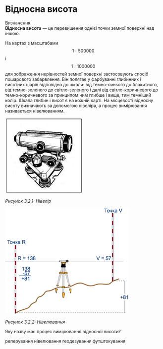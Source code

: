 # Вiдносна висота

<div class="eoz-wrap">
<span class="eoz">Визначення</span>
<div class="eoz-text">
<b>Вiдносна висота</b> — це перевищення однiєї точки земної поверхнi над iншою.
</div>
</div>

На картах з масштабами $$1 : 500 000$$ і $$1 : 1 000 000$$ для зображення нерівностей земної поверхні застосовують спосіб пошарового забарвлення. Він полягає у фарбуванні глибинних і висотних шарів відповідно до шкали: від темно-синього до блакитного, від темно-зеленого до світло-зеленого і далі від світло-коричневого до темно-коричневого за принципом чим глибше і вище, тим темніший колір. Шкала глибин і висот є на кожній карті. На місцевості відносну висоту визначають за допомогою нівеліра, а процес вимірювання називається нівелюванням.

<div class="center">
<img src="pic6.jpg" width="250px" class="center"/>
<p><i>Рисунок 3.2.1:  Нівелір</i></p>
</div>

<div class="center">
<img src="Nivelir.jpg" width="400px" class="center"/>
<p><i>Рисунок 3.2.2:  Нівелювання</i></p>
</div>

<quiz correctLabel="correct" incorrectLabel="incorrect" checkLabel="check"> 
    <question text="">
        <p>Яку назву має процес вимірювання відносної висоти?</p>
        <answer>реперування</answer>
        <answer correct>нівелювання</answer>
        <answer>геодезування</answer>
        <answer>футштокування</answer>
    </question>
</quiz>
